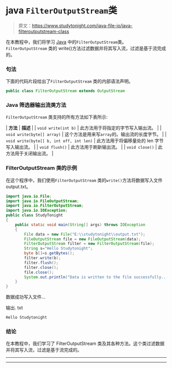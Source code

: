 # java `FilterOutputStream`类

> 原文：<https://www.studytonight.com/java-file-io/java-filteroutputstream-class>

在本教程中，我们将学习 [Java](https://www.studytonight.com/java/) 中的`FilterOutputStream`类。`FilterOutputStream` 类的 write()方法过滤数据并将其写入流，过滤是基于流完成的。

### 句法

下面的代码片段给出了`FilterOutputStream` 类的内部语法声明。

```java
public class FilterOutputStream extends OutputStream 
```

### Java 筛选器输出流类方法

`FilterOutputStream` 类支持的所有方法如下表所示:

| **方法** | **描述** |
| `void write(int b)` | 此方法用于将指定的字节写入输出流。 |
| `void write(byte[] array)` | 这个方法是用来写`array`的。输出流的长度字节。 |
| `void write(byte[] b, int off, int len)` | 此方法用于将偏移量处的 len 字节写入输出流。 |
| `void flush()` | 此方法用于刷新输出流。 |
| `void close()` | 此方法用于关闭输出流。 |

### FilterOutputStream 类的示例

在这个程序中，我们使用`FilterOutputStream` 类的`write()`方法将数据写入文件 output.txt。

```java
import java.io.File;
import java.io.FileOutputStream;
import java.io.FilterOutputStream;
import java.io.IOException;
public class StudyTonight 
{
	public static void main(String[] args) throws IOException 
	{ 
		File data = new File("E:\\studytonight\\output.txt");  
		FileOutputStream file = new FileOutputStream(data);  
		FilterOutputStream filter = new FilterOutputStream(file);  
		String s="Hello Studytonight";      
		byte b[]=s.getBytes();      
		filter.write(b);     
		filter.flush();  
		filter.close();  
		file.close();  
		System.out.println("Data is written to the file successfully...");  
	}  
}
```

数据成功写入文件...

输出. txt

```java
Hello Studytonight
```

### 结论

在本教程中，我们学习了 FilterOutputStream 类及其各种方法。这个类过滤数据并将其写入流，过滤是基于流完成的。

* * *

* * *
